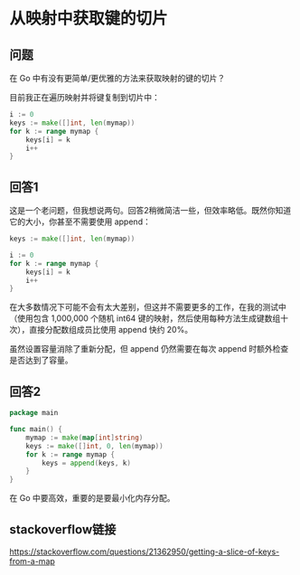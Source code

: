 # 从映射中获取键的切片

## 问题
在 Go 中有没有更简单/更优雅的方法来获取映射的键的切片？

目前我正在遍历映射并将键复制到切片中：

```go
i := 0
keys := make([]int, len(mymap))
for k := range mymap {
    keys[i] = k
    i++
}
```
## 回答1
这是一个老问题，但我想说两句。回答2稍微简洁一些，但效率略低。既然你知道它的大小，你甚至不需要使用 append：
```go
keys := make([]int, len(mymap))

i := 0
for k := range mymap {
    keys[i] = k
    i++
}
```
在大多数情况下可能不会有太大差别，但这并不需要更多的工作，在我的测试中（使用包含 1,000,000 个随机 int64 键的映射，然后使用每种方法生成键数组十次），直接分配数组成员比使用 append 快约 20%。

虽然设置容量消除了重新分配，但 append 仍然需要在每次 append 时额外检查是否达到了容量。

## 回答2
```go
package main

func main() {
    mymap := make(map[int]string)
    keys := make([]int, 0, len(mymap))
    for k := range mymap {
        keys = append(keys, k)
    }
}
```
在 Go 中要高效，重要的是要最小化内存分配。

## stackoverflow链接
https://stackoverflow.com/questions/21362950/getting-a-slice-of-keys-from-a-map